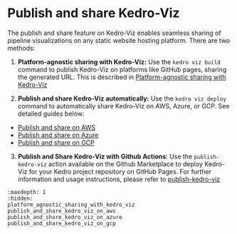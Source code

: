 # Publish and share Kedro-Viz

The publish and share feature on Kedro-Viz enables seamless sharing of pipeline visualizations on any static website hosting platform. There are two methods:

1. **Platform-agnostic sharing with Kedro-Viz:** Use the `kedro viz build` command to publish Kedro-Viz on platforms like GitHub pages, sharing the generated URL. This is described in [Platform-agnostic sharing with Kedro-Viz](./platform_agnostic_sharing_with_kedro_viz)

2. **Publish and share Kedro-Viz automatically:** Use the `kedro viz deploy` command to automatically share Kedro-Viz on AWS, Azure, or GCP.  See detailed guides below:
* [Publish and share on AWS](./publish_and_share_kedro_viz_on_aws)
* [Publish and share on Azure](./publish_and_share_kedro_viz_on_azure)
* [Publish and share on GCP](./publish_and_share_kedro_viz_on_gcp)

3. **Publish and Share Kedro-Viz with Github Actions**: Use the `publish-kedro-viz` action available on the Github Marketplace to deploy Kedro-Viz for your Kedro project repository on GitHub Pages. For further information and usage instructions, please refer to [publish-kedro-viz](https://github.com/marketplace/actions/publish-kedro-viz)

```{toctree}
:maxdepth: 1
:hidden:
platform_agnostic_sharing_with_kedro_viz
publish_and_share_kedro_viz_on_aws
publish_and_share_kedro_viz_on_azure
publish_and_share_kedro_viz_on_gcp
```

